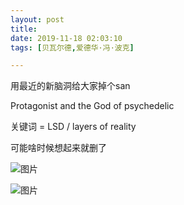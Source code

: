 ```yaml
---
layout: post
title: 
date: 2019-11-18 02:03:10
tags: [贝瓦尔德,爱德华·冯·波克]

---
```

用最近的新脑洞给大家掉个san

Protagonist and the God of psychedelic

关键词 = LSD / layers of reality

可能啥时候想起来就删了


![图片](./img/ang4SjhuSGNnSFpiN1hLWk9ZYmRjZXBhaVhWMzhzd3pzTncwRXlaUVJkb0NwbGdOejBHMTl3PT0.jpg)

![图片](./img/ang4SjhuSGNnSFpiN1hLWk9ZYmRjUzFHTkxJMkFQUG9zNzh2WUZHQlJNTXIrVHF1N0tXZTFRPT0.jpg)
